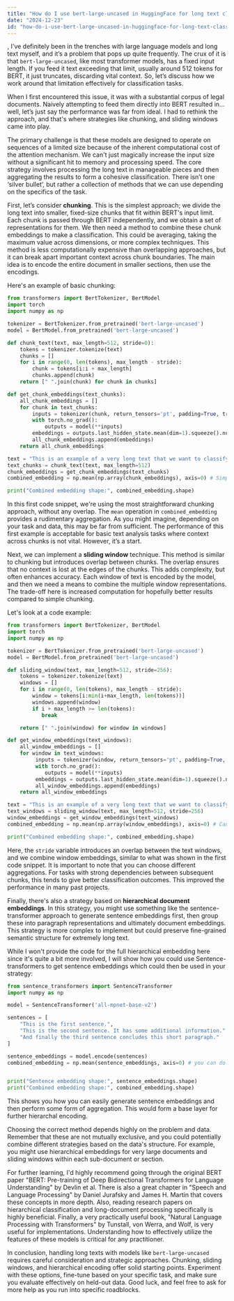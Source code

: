 ```yaml
---
title: "How do I use bert-large-uncased in HuggingFace for long text classification?"
date: "2024-12-23"
id: "how-do-i-use-bert-large-uncased-in-huggingface-for-long-text-classification"
---
```


,  I've definitely been in the trenches with large language models and long text myself, and it’s a problem that pops up quite frequently. The crux of it is that `bert-large-uncased`, like most transformer models, has a fixed input length. If you feed it text exceeding that limit, usually around 512 tokens for BERT, it just truncates, discarding vital context. So, let’s discuss how we work around that limitation effectively for classification tasks.

When I first encountered this issue, it was with a substantial corpus of legal documents. Naively attempting to feed them directly into BERT resulted in… well, let’s just say the performance was far from ideal. I had to rethink the approach, and that's where strategies like chunking, and sliding windows came into play.

The primary challenge is that these models are designed to operate on sequences of a limited size because of the inherent computational cost of the attention mechanism. We can't just magically increase the input size without a significant hit to memory and processing speed. The core strategy involves processing the long text in manageable pieces and then aggregating the results to form a cohesive classification. There isn’t one ‘silver bullet’, but rather a collection of methods that we can use depending on the specifics of the task.

First, let’s consider **chunking**. This is the simplest approach; we divide the long text into smaller, fixed-size chunks that fit within BERT's input limit. Each chunk is passed through BERT independently, and we obtain a set of representations for them. We then need a method to combine these chunk embeddings to make a classification. This could be averaging, taking the maximum value across dimensions, or more complex techniques. This method is less computationally expensive than overlapping approaches, but it can break apart important context across chunk boundaries. The main idea is to encode the entire document in smaller sections, then use the encodings.

Here's an example of basic chunking:

```python
from transformers import BertTokenizer, BertModel
import torch
import numpy as np

tokenizer = BertTokenizer.from_pretrained('bert-large-uncased')
model = BertModel.from_pretrained('bert-large-uncased')

def chunk_text(text, max_length=512, stride=0):
    tokens = tokenizer.tokenize(text)
    chunks = []
    for i in range(0, len(tokens), max_length - stride):
        chunk = tokens[i:i + max_length]
        chunks.append(chunk)
    return [" ".join(chunk) for chunk in chunks]

def get_chunk_embeddings(text_chunks):
    all_chunk_embeddings = []
    for chunk in text_chunks:
        inputs = tokenizer(chunk, return_tensors='pt', padding=True, truncation=True, max_length=512)
        with torch.no_grad():
            outputs = model(**inputs)
        embeddings = outputs.last_hidden_state.mean(dim=1).squeeze().numpy()
        all_chunk_embeddings.append(embeddings)
    return all_chunk_embeddings

text = "This is an example of a very long text that we want to classify. It contains multiple sentences and should be broken into chunks to avoid going over BERT's input limit. We need to analyze all of it to make the best classification decision." * 10
text_chunks = chunk_text(text, max_length=512)
chunk_embeddings = get_chunk_embeddings(text_chunks)
combined_embedding = np.mean(np.array(chunk_embeddings), axis=0) # Simplest combination, you might do something else

print("Combined embedding shape:", combined_embedding.shape)
```

In this first code snippet, we're using the most straightforward chunking approach, without any overlap. The `mean` operation in `combined_embedding` provides a rudimentary aggregation. As you might imagine, depending on your task and data, this may be far from sufficient. The performance of this first example is acceptable for basic text analysis tasks where context across chunks is not vital. However, it’s a start.

Next, we can implement a **sliding window** technique. This method is similar to chunking but introduces overlap between chunks. The overlap ensures that no context is lost at the edges of the chunks. This adds complexity, but often enhances accuracy. Each window of text is encoded by the model, and then we need a means to combine the multiple window representations. The trade-off here is increased computation for hopefully better results compared to simple chunking.

Let's look at a code example:

```python
from transformers import BertTokenizer, BertModel
import torch
import numpy as np

tokenizer = BertTokenizer.from_pretrained('bert-large-uncased')
model = BertModel.from_pretrained('bert-large-uncased')

def sliding_window(text, max_length=512, stride=256):
    tokens = tokenizer.tokenize(text)
    windows = []
    for i in range(0, len(tokens), max_length - stride):
        window = tokens[i:min(i+max_length, len(tokens))]
        windows.append(window)
        if i + max_length >= len(tokens):
           break

    return [" ".join(window) for window in windows]

def get_window_embeddings(text_windows):
    all_window_embeddings = []
    for window in text_windows:
         inputs = tokenizer(window, return_tensors='pt', padding=True, truncation=True, max_length=512)
         with torch.no_grad():
            outputs = model(**inputs)
         embeddings = outputs.last_hidden_state.mean(dim=1).squeeze().numpy()
         all_window_embeddings.append(embeddings)
    return all_window_embeddings

text = "This is an example of a very long text that we want to classify. It contains multiple sentences and should be broken into chunks to avoid going over BERT's input limit. We need to analyze all of it to make the best classification decision." * 10
text_windows = sliding_window(text, max_length=512, stride=256)
window_embeddings = get_window_embeddings(text_windows)
combined_embedding = np.mean(np.array(window_embeddings), axis=0) # Can be something else

print("Combined embedding shape:", combined_embedding.shape)
```
Here, the `stride` variable introduces an overlap between the text windows, and we combine window embeddings, similar to what was shown in the first code snippet. It is important to note that you can choose different aggregations. For tasks with strong dependencies between subsequent chunks, this tends to give better classification outcomes. This improved the performance in many past projects.

Finally, there's also a strategy based on **hierarchical document embeddings**. In this strategy, you might use something like the sentence-transformer approach to generate sentence embeddings first, then group these into paragraph representations and ultimately document embeddings. This strategy is more complex to implement but could preserve fine-grained semantic structure for extremely long text.

While I won't provide the code for the full hierarchical embedding here since it's quite a bit more involved, I will show how you could use Sentence-transformers to get sentence embeddings which could then be used in your strategy:

```python
from sentence_transformers import SentenceTransformer
import numpy as np

model = SentenceTransformer('all-mpnet-base-v2')

sentences = [
    "This is the first sentence.",
    "This is the second sentence. It has some additional information.",
    "And finally the third sentence concludes this short paragraph."
]

sentence_embeddings = model.encode(sentences)
combined_embedding = np.mean(sentence_embeddings, axis=0) # you can do more complex aggregations


print("Sentence embedding shape:", sentence_embeddings.shape)
print("Combined embedding shape:", combined_embedding.shape)
```
This shows you how you can easily generate sentence embeddings and then perform some form of aggregation. This would form a base layer for further hierarchal encoding.

Choosing the correct method depends highly on the problem and data. Remember that these are not mutually exclusive, and you could potentially combine different strategies based on the data's structure. For example, you might use hierarchical embeddings for very large documents and sliding windows within each sub-document or section.

For further learning, I'd highly recommend going through the original BERT paper "BERT: Pre-training of Deep Bidirectional Transformers for Language Understanding" by Devlin et al. There is also a great chapter in "Speech and Language Processing" by Daniel Jurafsky and James H. Martin that covers these concepts in more depth. Also, reading research papers on hierarchical classification and long-document processing specifically is highly beneficial. Finally, a very practically useful book, "Natural Language Processing with Transformers" by Tunstall, von Werra, and Wolf, is very useful for implementations. Understanding how to effectively utilize the features of these models is critical for any practitioner.

In conclusion, handling long texts with models like `bert-large-uncased` requires careful consideration and strategic approaches. Chunking, sliding windows, and hierarchical encoding offer solid starting points. Experiment with these options, fine-tune based on your specific task, and make sure you evaluate effectively on held-out data. Good luck, and feel free to ask for more help as you run into specific roadblocks.
